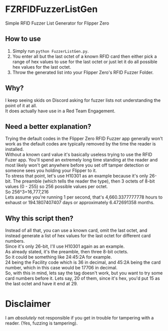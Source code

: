 # FZRFIDFuzzerListGen
Simple RFID Fuzzer List Generator for Flipper Zero

## How to use
1) Simply run `python FuzzerListGen.py`.  
2) You enter all but the last octet of a known RFID card then either pick a range of hex values to use for the last octet or just let it do all possible hex values for the last octet.  
3) Throw the generated list into your Flipper Zero's RFID Fuzzer Folder.  

## Why?
I keep seeing skids on Discord asking for fuzzer lists not understanding the point of it at all.  
It does actually have use in a Red Team Engagement.  

## Need a better explanation?
Trying the default codes in the Flipper Zero RFID Fuzzer app generally won't work as the default codes are typically removed by the time the reader is installed.  
Without a known card value it's basically useless trying to use the RFID Fuzer app. You'll spend an extremely long time standing at the reader and most likely won't get anywhere before you set off tamper detection or someone sees you holding your Flipper to it.  
To stress that point, let's use H10301 as an example because it's only 26-bit. The preamble (which tells the reader the type), then 3 octets of 8-bit values (0 - 255) so 256 possible values per octet.  
So 256^3=16,777,216  
Lets assume you're running 1 per second, that's 4,660.3377777778 hours to exhaust or 194.1807407407 days or approximately 6.472691358 months.  

## Why this script then?
Instead of all that, you can use a known card, omit the last octet, and instead generate a list of hex values for the last octet for different card numbers.  
Since it's only 26-bit, I'll use H10301 again as an example.  
As already stated, it's the preamble, then three 8-bit octets.  
So it could be something like 24:45:2A for example.  
24 being the Facility code which is 36 in decimal, and 45:2A being the card number, which in this case would be 17706 in decimal.  
So, with this in mind, lets say the tag doesn't work, but you want to try some card numbers before it. Lets say, 20 of them, since it's hex, you'd put 15 as the last octet and have it end at 29.  


# Disclaimer
I am *absolutely* not responsible if you get in trouble for tampering with a reader. (Yes, fuzzing is tampering).  
